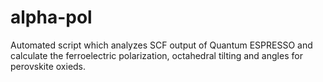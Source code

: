 # alpha-pol

Automated script which analyzes SCF output of Quantum ESPRESSO and calculate the ferroelectric polarization, octahedral tilting and angles for perovskite oxieds.
